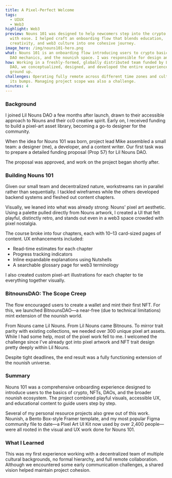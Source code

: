 ```yaml
---
title: A Pixel-Perfect Welcome
tags:
  - UIUX
  - Web3
highlight: Web3
preview: Nouns 101 was designed to help newcomers step into the crypto world
  with ease. I helped craft an onboarding flow that blends education,
  creativity, and web3 culture into one cohesive journey.
image_hero: /img/nouns101-hero.png
what: Nouns 101 is an onboarding flow introducing users to crypto basics, NFTs,
  DAO mechanics, and the nounish space. I was responsible for design and UX.
how: Working in a freshly-formed, globally distributed team funded by Lil Nouns
  DAO, we conceptualized, designed, and developed the entire experience from the
  ground up.
challenges: Operating fully remote across different time zones and cultures had
  its bumps. Managing project scope was also a challenge.
minutes: 4
---
```

### Background

I joined Lil Nouns DAO a few months after launch, drawn to their accessible approach to Nouns and their cc0 creative spirit. Early on, I received funding to build a pixel-art asset library, becoming a go-to designer for the community.

When the idea for Nouns 101 was born, project lead Mike assembled a small team: a designer (me), a developer, and a content writer. Our first task was to prepare a detailed funding proposal (Prop 57) for Lil Nouns DAO.

The proposal was approved, and work on the project began shortly after.

### Building Nouns 101

Given our small team and decentralized nature, workstreams ran in parallel rather than sequentially. I tackled wireframes while the others developed backend systems and fleshed out content chapters.

Visually, we leaned into what was already strong: Nouns' pixel art aesthetic. Using a palette pulled directly from Nouns artwork, I created a UI that felt playful, distinctly retro, and stands out even in a web3 space crowded with pixel nostalgia.

The course broke into four chapters, each with 10–13 card-sized pages of content. UX enhancements included:

* Read-time estimates for each chapter
* Progress tracking indicators
* Inline expandable explanations using Nutshells
* A searchable glossary page for web3 terminology

I also created custom pixel-art illustrations for each chapter to tie everything together visually.

### BitnounsDAO: The Scope Creep

The flow encouraged users to create a wallet and mint their first NFT. For this, we launched BitnounsDAO—a near-free (due to technical limitations) mint extension of the nounish world.

From Nouns came Lil Nouns. From Lil Nouns came Bitnouns. To mirror trait parity with existing collections, we needed over 300 unique pixel art assets. While I had some help, most of the pixel work fell to me. I welcomed the challenge since I've already got into pixel artwork and NFT trait design pretty deeply within Lil Nouns.

Despite tight deadlines, the end result was a fully functioning extension of the nounish universe.

### Summary

Nouns 101 was a comprehensive onboarding experience designed to introduce users to the basics of crypto, NFTs, DAOs, and the broader nounish ecosystem. The project combined playful visuals, accessible UX, and educational content to guide users step by step.

Several of my personal resource projects also grew out of this work. Nounish, a Bento Box-style Framer template, and my most popular Figma community file to date—a Pixel Art UI Kit now used by over 2,400 people—were all rooted in the visual and UX work done for Nouns 101.

### What I Learned

This was my first experience working with a decentralized team of multiple cultural backgrounds, no formal hierarchy, and full remote collaboration. Although we encountered some early communication challenges, a shared vision helped maintain project cohesion.

